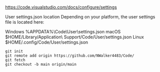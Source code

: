 https://code.visualstudio.com/docs/configure/settings

User settings.json location
Depending on your platform, the user settings file is located here:

Windows %APPDATA%\Code\User\settings.json
macOS $HOME/Library/Application\ Support/Code/User/settings.json
Linux $HOME/.config/Code/User/settings.json

```
git init
git remote add origin https://github.com/NWalker4483/Code/
git fetch
git checkout -b main origin/main
```
